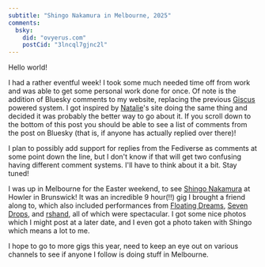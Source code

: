 ```yaml
---
subtitle: "Shingo Nakamura in Melbourne, 2025"
comments:
  bsky:
    did: "ovyerus.com"
    postCid: "3lncql7gjnc2l"
---
```


Hello world!

I had a rather eventful week! I took some much needed time off from work and was
able to get some personal work done for once. Of note is the addition of Bluesky
comments to my website, replacing the previous [Giscus](https://giscus.app)
powered system. I got inspired by [Natalie](https://natalie.sh)'s site doing the
same thing and decided it was probably the better way to go about it. If you
scroll down to the bottom of this post you should be able to see a list of
comments from the post on Bluesky (that is, if anyone has actually replied over
there)!

I plan to possibly add support for replies from the Fediverse as comments at
some point down the line, but I don't know if that will get two confusing having
different comment systems. I'll have to think about it a bit. Stay tuned!

I was up in Melbourne for the Easter weekend, to see
[Shingo Nakamura](https://www.instagram.com/shingonakamura/?hl=en) at Howler in
Brunswick! It was an incredible 9 hour(!!) gig I brought a friend along to,
which also included performances from
[Floating Dreams](https://www.floatingdreams.com.au),
[Seven Drops](https://linktr.ee/sevendropsmusic), and
[rshand](https://rshand.com), all of which were spectacular. I got some nice
photos which I might post at a later date, and I even got a photo taken with
Shingo which means a lot to me.

I hope to go to more gigs this year, need to keep an eye out on various channels
to see if anyone I follow is doing stuff in Melbourne.
